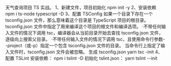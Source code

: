 天气查询项目 TS 实战。
1、新建文件，项目初始化
npm init -y
2、安装依赖
npm i ts-node typescript -D
3、配置 TSConfig
如果一个目录下存在一个 tsconfig.json 文件，那么意味着这个目录是 TypeScript 项目的根目录。tsconfig.json 文件中指定了用来编译这个项目的根文件和编译选项。
·不带任何输入文件的情况下调用 tsc，编译器会从当前目录开始去查找 tsconfig.json 文件，逐级向上搜索父目录。
·不带任何输入文件的情况下调用 tsc，且使用命令行参数--project（或-p）指定一个包含 tsconfig.json 文件的目录。
当命令行上指定了输入文件时，tsconfig.json 文件会被忽略。
生成 tsconfig.json
yarn tsc -init
4、配置 TSLint
安装依赖： npm i tslint -D
初始化 tslint.json： yarn tslint --init
